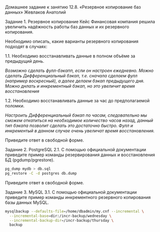 Домашнее задание к занятию 12.8. «Резервное копирование баз данных» Жевлаков Анатолий

Задание 1. Резервное копирование
Кейс
Финансовая компания решила увеличить надёжность работы баз данных и их резервного копирования.

Необходимо описать, какие варианты резервного копирования подходят в случаях:

1.1. Необходимо восстанавливать данные в полном объёме за предыдущий день. 

_Возможно сделать фулл-бэкапп, если он настроен ежедневно. 
Можно сделать Дифференциальный бэкап, т.е. сначала сделаем фулл (например воскресный), а далее делаем бэкап предыдущего дня.
Можно днлать и инкрементный бэкап, но это увеличит время восстановления_ 

1.2. Необходимо восстанавливать данные за час до предполагаемой поломки.

_Настроить Дифференциальный бэкап по часам, следовательно мы сможем откатиться на необходимое количество часов назад, данный тип бэкапа позволит сделать это достаточно быстро.
Фулл и инкрементый в данном случае очень увеличат время восстановления._

Приведите ответ в свободной форме.

Задание 2. PostgreSQL
2.1. С помощью официальной документации приведите пример команды резервирования данных и восстановления БД (pgdump/pgrestore).

```bash
pg_dump mydb > db.sql
pg_restore -C -d postgres db.dump
```

Приведите ответ в свободной форме.

Задание 3. MySQL
3.1. С помощью официальной документации приведите пример команды инкрементного резервного копирования базы данных MySQL.

```bash
mysqlbackup --defaults-file=/home/dbadmin/my.cnf --incremental \
  --incremental-base=dir:/incr-backup/wednesday \
  --incremental-backup-dir=/incr-backup/thursday \
  backup
```
